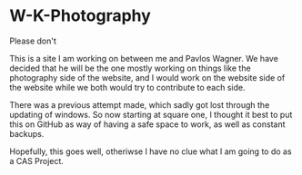 # W-K-Photography
Please don't

This is a site I am working on between me and Pavlos Wagner. We have decided that he will be the one mostly working on things like the photography side of the website, and I would work on the website side of the website while we both would try to contribute to each side.

There was a previous attempt made, which sadly got lost through the updating of windows. So now starting at square one, I thought it best to put this on GitHub as way of having a safe space to work, as well as constant backups.

Hopefully, this goes well, otheriwse I have no clue what I am going to do as a CAS Project.
